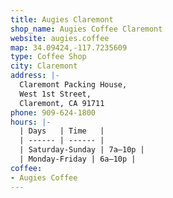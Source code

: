 ```yaml
---
title: Augies Claremont
shop_name: Augies Coffee Claremont
website: augies.coffee
map: 34.09424,-117.7235609
type: Coffee Shop
city: Claremont
address: |-
  Claremont Packing House,
  West 1st Street,
  Claremont, CA 91711
phone: 909-624-1800
hours: |-
  | Days   | Time   |
  | ------ | ------ |
  | Saturday-Sunday | 7a–10p |
  | Monday-Friday | 6a–10p |
coffee:
- Augies Coffee
---
```


